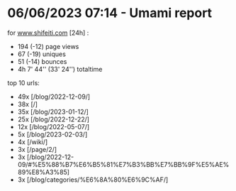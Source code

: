 # 06/06/2023 07:14 - Umami report
for www.shifeiti.com [24h] :

 - 194 (-12) page views
 - 67 (-19) uniques
 - 51 (-14) bounces
 - 4h 7' 44'' (33' 24'') totaltime


top 10 urls:
 - 49x [/blog/2022-12-09/]
 - 38x [/]
 - 35x [/blog/2023-01-12/]
 - 25x [/blog/2022-12-22/]
 - 12x [/blog/2022-05-07/]
 - 5x [/blog/2023-02-03/]
 - 4x [/wiki/]
 - 3x [/page/2/]
 - 3x [/blog/2022-12-09/#%E5%88%B7%E6%B5%81%E7%B3%BB%E7%BB%9F%E5%AE%89%E8%A3%85]
 - 3x [/blog/categories/%E6%8A%80%E6%9C%AF/]


